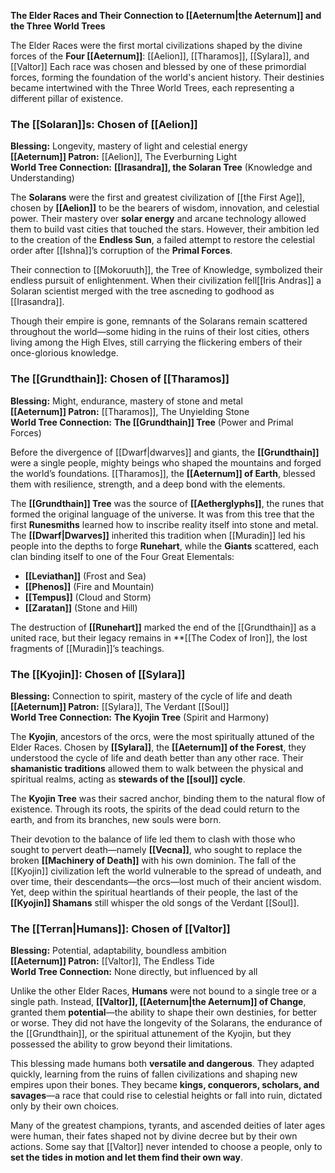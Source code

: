 **The Elder Races and Their Connection to [[Aeternum|the Aeternum]] and the Three World Trees**

The Elder Races were the first mortal civilizations shaped by the divine forces of the **Four [[Aeternum]]**: [[Aelion]], [[Tharamos]], [[Sylara]], and [[Valtor]] Each race was chosen and blessed by one of these primordial forces, forming the foundation of the world's ancient history. Their destinies became intertwined with the Three World Trees, each representing a different pillar of existence.


### **The [[Solaran]]s: Chosen of [[Aelion]]**

**Blessing:** Longevity, mastery of light and celestial energy  
**[[Aeternum]] Patron:** [[Aelion]], The Everburning Light  
**World Tree Connection:** **[[Irasandra]], the Solaran Tree** (Knowledge and Understanding)

The **Solarans** were the first and greatest civilization of [[the First Age]], chosen by **[[Aelion]]** to be the bearers of wisdom, innovation, and celestial power. Their mastery over **solar energy** and arcane technology allowed them to build vast cities that touched the stars. However, their ambition led to the creation of the **Endless Sun**, a failed attempt to restore the celestial order after [[Ishna]]’s corruption of the **Primal Forces**.

Their connection to [[Mokoruuth]], the Tree of Knowledge, symbolized their endless pursuit of enlightenment. When their civilization fell[[Iris Andras]] a Solaran scientist merged with the tree ascneding to godhood as [[Irasandra]].

Though their empire is gone, remnants of the Solarans remain scattered throughout the world—some hiding in the ruins of their lost cities, others living among the High Elves, still carrying the flickering embers of their once-glorious knowledge.


### **The [[Grundthain]]: Chosen of [[Tharamos]]**

**Blessing:** Might, endurance, mastery of stone and metal  
**[[Aeternum]] Patron:** [[Tharamos]], The Unyielding Stone  
**World Tree Connection:** **The [[Grundthain]] Tree** (Power and Primal Forces)

Before the divergence of [[Dwarf|dwarves]] and giants, the **[[Grundthain]]** were a single people, mighty beings who shaped the mountains and forged the world’s foundations. [[Tharamos]], the **[[Aeternum]] of Earth**, blessed them with resilience, strength, and a deep bond with the elements.

The **[[Grundthain]] Tree** was the source of **[[Aetherglyphs]]**, the runes that formed the original language of the universe. It was from this tree that the first **Runesmiths** learned how to inscribe reality itself into stone and metal. The **[[Dwarf|Dwarves]]** inherited this tradition when [[Muradin]] led his people into the depths to forge **Runehart**, while the **Giants** scattered, each clan binding itself to one of the Four Great Elementals:

- **[[Leviathan]]** (Frost and Sea)
- **[[Phenos]]** (Fire and Mountain)
- **[[Tempus]]** (Cloud and Storm)
- **[[Zaratan]]** (Stone and Hill)

The destruction of **[[Runehart]]** marked the end of the [[Grundthain]] as a united race, but their legacy remains in **[[The Codex of Iron]], the lost fragments of [[Muradin]]’s teachings.


### **The [[Kyojin]]: Chosen of [[Sylara]]**

**Blessing:** Connection to spirit, mastery of the cycle of life and death  
**[[Aeternum]] Patron:** [[Sylara]], The Verdant [[Soul]]  
**World Tree Connection:** **The Kyojin Tree** (Spirit and Harmony)

The **Kyojin**, ancestors of the orcs, were the most spiritually attuned of the Elder Races. Chosen by **[[Sylara]]**, the **[[Aeternum]] of the Forest**, they understood the cycle of life and death better than any other race. Their **shamanistic traditions** allowed them to walk between the physical and spiritual realms, acting as **stewards of the [[soul]] cycle**.

The **Kyojin Tree** was their sacred anchor, binding them to the natural flow of existence. Through its roots, the spirits of the dead could return to the earth, and from its branches, new souls were born.

Their devotion to the balance of life led them to clash with those who sought to pervert death—namely **[[Vecna]]**, who sought to replace the broken **[[Machinery of Death]]** with his own dominion. The fall of the [[Kyojin]] civilization left the world vulnerable to the spread of undeath, and over time, their descendants—the orcs—lost much of their ancient wisdom. Yet, deep within the spiritual heartlands of their people, the last of the **[[Kyojin]] Shamans** still whisper the old songs of the Verdant [[Soul]].


### **The [[Terran|Humans]]: Chosen of [[Valtor]]**

**Blessing:** Potential, adaptability, boundless ambition  
**[[Aeternum]] Patron:** [[Valtor]], The Endless Tide  
**World Tree Connection:** None directly, but influenced by all

Unlike the other Elder Races, **Humans** were not bound to a single tree or a single path. Instead, **[[Valtor]], [[Aeternum|the Aeternum]] of Change**, granted them **potential**—the ability to shape their own destinies, for better or worse. They did not have the longevity of the Solarans, the endurance of the [[Grundthain]], or the spiritual attunement of the Kyojin, but they possessed the ability to grow beyond their limitations.

This blessing made humans both **versatile and dangerous**. They adapted quickly, learning from the ruins of fallen civilizations and shaping new empires upon their bones. They became **kings, conquerors, scholars, and savages**—a race that could rise to celestial heights or fall into ruin, dictated only by their own choices.

Many of the greatest champions, tyrants, and ascended deities of later ages were human, their fates shaped not by divine decree but by their own actions. Some say that [[Valtor]] never intended to choose a people, only to **set the tides in motion and let them find their own way**.